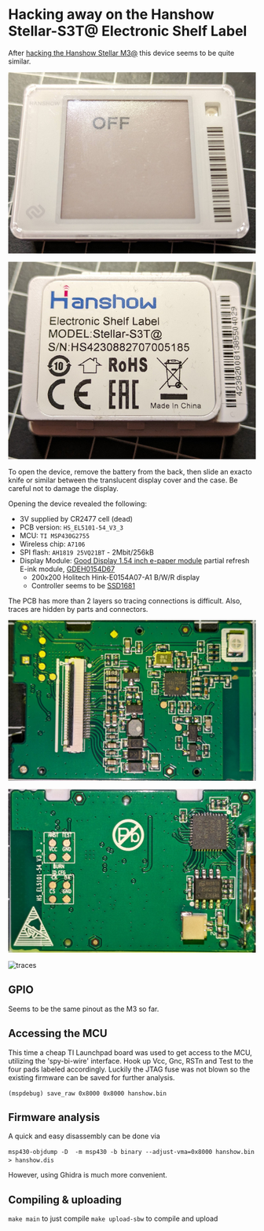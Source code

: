 
# Hacking away on the Hanshow Stellar-S3T@ Electronic Shelf Label


After [hacking the Hanshow Stellar M3@](https://github.com/mattzzw/hanshow_stellar-m3) this device seems to be quite similar.


![frontside](pics/st3-front.jpg)

![backside](pics/st3-back.jpg)

To open the device, remove the battery from the back, then slide an exacto knife or similar between the translucent display cover and the case. Be careful not to damage the display.


Opening the device revealed the following:
  
- 3V supplied by CR2477 cell (dead)  
- PCB version: `HS_EL5101-54_V3_3`
- MCU: `TI MSP430G2755`  
- Wireless chip: `A7106`
- SPI flash: `AH1819 25VQ21BT` - 2Mbit/256kB
- Display Module: [Good Display 1.54 inch e-paper module](https://www.good-display.com/product/1.54-inch-e-paper-display-module-partial-refresh-E-ink-screen,-GDEH0154D67-208.html) partial refresh E-ink module, [GDEH0154D67](https://v4.cecdn.yun300.cn/100001_1909185148/GDEH0154D67-0111.pdf)
  - 200x200  Holitech Hink-E0154A07-A1 B/W/R display
  - Controller seems to be [SSD1681](https://files.seeedstudio.com/wiki/Other_Display/154-epaper/IC%20Driver%20SSD1681.pdf)


The PCB has more than 2 layers so tracing connections is difficult. Also, traces are hidden by parts and connectors.

![pcb top](pics/st3_pcb_top.jpg)

![pcb bottom](pics/st3_pcb_bottom.jpg)

![traces](pics/hanshow_s3t.png)


## GPIO

Seems to be the same pinout as the M3 so far.

## Accessing the MCU
 
This time a cheap TI Launchpad board was used to get access to the MCU, utilizing the 'spy-bi-wire' interface.
Hook up Vcc, Gnc, RSTn and Test to the four pads labeled accordingly.
Luckily the JTAG fuse was not blown so the existing firmware can be saved for further analysis.

`(mspdebug) save_raw 0x8000 0x8000 hanshow.bin`

## Firmware analysis

A quick and easy disassembly can be done via

 `msp430-objdump -D  -m msp430 -b binary --adjust-vma=0x8000 hanshow.bin > hanshow.dis`

However, using Ghidra is much more convenient.

## Compiling & uploading

`make main` to just compile
`make upload-sbw` to compile and upload